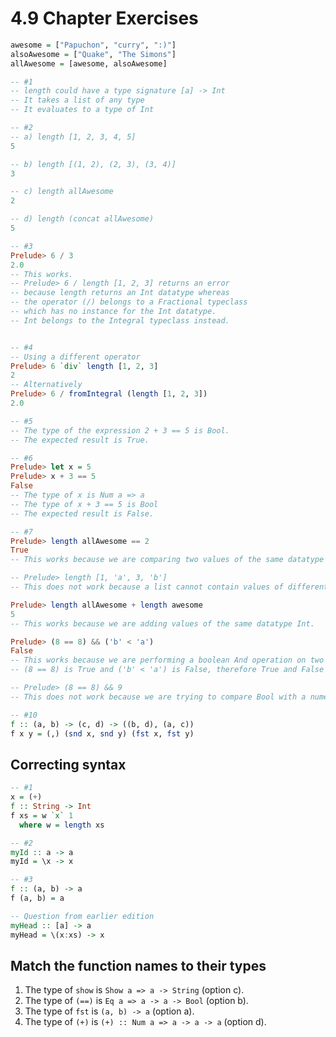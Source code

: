 # 4.9 Chapter Exercises
```haskell
awesome = ["Papuchon", "curry", ":)"]
alsoAwesome = ["Quake", "The Simons"]
allAwesome = [awesome, alsoAwesome]

-- #1
-- length could have a type signature [a] -> Int
-- It takes a list of any type
-- It evaluates to a type of Int

-- #2
-- a) length [1, 2, 3, 4, 5]
5

-- b) length [(1, 2), (2, 3), (3, 4)]
3

-- c) length allAwesome
2

-- d) length (concat allAwesome)
5

-- #3
Prelude> 6 / 3
2.0
-- This works.
-- Prelude> 6 / length [1, 2, 3] returns an error
-- because length returns an Int datatype whereas
-- the operator (/) belongs to a Fractional typeclass
-- which has no instance for the Int datatype.
-- Int belongs to the Integral typeclass instead.


-- #4
-- Using a different operator
Prelude> 6 `div` length [1, 2, 3]
2
-- Alternatively
Prelude> 6 / fromIntegral (length [1, 2, 3])
2.0

-- #5
-- The type of the expression 2 + 3 == 5 is Bool.
-- The expected result is True.

-- #6
Prelude> let x = 5
Prelude> x + 3 == 5
False
-- The type of x is Num a => a
-- The type of x + 3 == 5 is Bool
-- The expected result is False.

-- #7
Prelude> length allAwesome == 2
True
-- This works because we are comparing two values of the same datatype Int.

-- Prelude> length [1, 'a', 3, 'b']
-- This does not work because a list cannot contain values of different datatypes.

Prelude> length allAwesome + length awesome
5
-- This works because we are adding values of the same datatype Int.

Prelude> (8 == 8) && ('b' < 'a')
False
-- This works because we are performing a boolean And operation on two values of the Bool datatype.
-- (8 == 8) is True and ('b' < 'a') is False, therefore True and False gives False.

-- Prelude> (8 == 8) && 9
-- This does not work because we are trying to compare Bool with a numeric datatype.
```

```haskell
-- #10
f :: (a, b) -> (c, d) -> ((b, d), (a, c))
f x y = (,) (snd x, snd y) (fst x, fst y)
```

## Correcting syntax

```haskell
-- #1
x = (+)
f :: String -> Int
f xs = w `x` 1
  where w = length xs
```

```haskell
-- #2
myId :: a -> a
myId = \x -> x
```

```haskell
-- #3
f :: (a, b) -> a
f (a, b) = a
```

```haskell
-- Question from earlier edition
myHead :: [a] -> a
myHead = \(x:xs) -> x
```

## Match the function names to their types

1. The type of `show` is `Show a => a -> String` (option c).
2. The type of `(==)` is `Eq a => a -> a -> Bool` (option b).
3. The type of `fst` is `(a, b) -> a` (option a).
4. The type of `(+)` is `(+) :: Num a => a -> a -> a` (option d).

